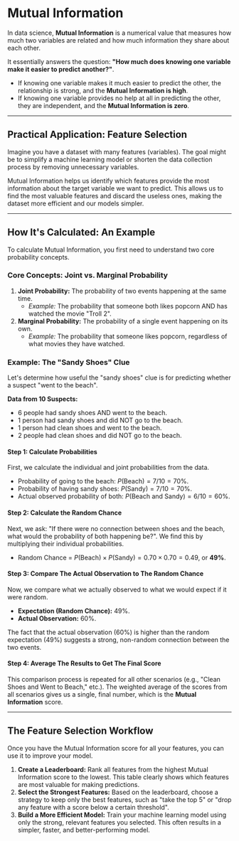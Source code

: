# Mutual Information

In data science, **Mutual Information** is a numerical value that measures how much two variables are related and how much information they share about each other.

It essentially answers the question: **"How much does knowing one variable make it easier to predict another?"**.

* If knowing one variable makes it much easier to predict the other, the relationship is strong, and the **Mutual Information is high**.
* If knowing one variable provides no help at all in predicting the other, they are independent, and the **Mutual Information is zero**.

---

## Practical Application: Feature Selection

Imagine you have a dataset with many features (variables). The goal might be to simplify a machine learning model or shorten the data collection process by removing unnecessary variables.

Mutual Information helps us identify which features provide the most information about the target variable we want to predict. This allows us to find the most valuable features and discard the useless ones, making the dataset more efficient and our models simpler.

---

## How It's Calculated: An Example

To calculate Mutual Information, you first need to understand two core probability concepts.

### Core Concepts: Joint vs. Marginal Probability

1.  **Joint Probability:** The probability of two events happening at the same time.
    * *Example:* The probability that someone both likes popcorn AND has watched the movie "Troll 2".
2.  **Marginal Probability:** The probability of a single event happening on its own.
    * *Example:* The probability that someone likes popcorn, regardless of what movies they have watched.

### Example: The "Sandy Shoes" Clue

Let's determine how useful the "sandy shoes" clue is for predicting whether a suspect "went to the beach".

**Data from 10 Suspects:**
* 6 people had sandy shoes AND went to the beach.
* 1 person had sandy shoes and did NOT go to the beach.
* 1 person had clean shoes and went to the beach.
* 2 people had clean shoes and did NOT go to the beach.

#### Step 1: Calculate Probabilities
First, we calculate the individual and joint probabilities from the data.
* Probability of going to the beach: $P(\text{Beach}) = 7/10 = 70\%$.
* Probability of having sandy shoes: $P(\text{Sandy}) = 7/10 = 70\%$.
* Actual observed probability of both: $P(\text{Beach and Sandy}) = 6/10 = 60\%$.

#### Step 2: Calculate the Random Chance
Next, we ask: "If there were no connection between shoes and the beach, what would the probability of both happening be?". We find this by multiplying their individual probabilities.
* Random Chance = $P(\text{Beach}) \times P(\text{Sandy}) = 0.70 \times 0.70 = 0.49$, or **49%**.

#### Step 3: Compare The Actual Observation to The Random Chance
Now, we compare what we actually observed to what we would expect if it were random.
* **Expectation (Random Chance):** 49%.
* **Actual Observation:** 60%.

The fact that the actual observation (60%) is higher than the random expectation (49%) suggests a strong, non-random connection between the two events.

#### Step 4: Average The Results to Get The Final Score
This comparison process is repeated for all other scenarios (e.g., "Clean Shoes and Went to Beach," etc.). The weighted average of the scores from all scenarios gives us a single, final number, which is the **Mutual Information** score.

---

## The Feature Selection Workflow

Once you have the Mutual Information score for all your features, you can use it to improve your model.

1.  **Create a Leaderboard:** Rank all features from the highest Mutual Information score to the lowest. This table clearly shows which features are most valuable for making predictions.
2.  **Select the Strongest Features:** Based on the leaderboard, choose a strategy to keep only the best features, such as "take the top 5" or "drop any feature with a score below a certain threshold".
3.  **Build a More Efficient Model:** Train your machine learning model using only the strong, relevant features you selected. This often results in a simpler, faster, and better-performing model.